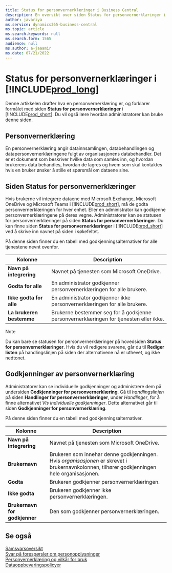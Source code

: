 ```yaml
---
title: Status for personvernerklæringer i Business Central
description: En oversikt over siden Status for personvernerklæringer i Business Central
author: javariya
ms.service: dynamics365-business-central
ms.topic: article
ms.search.keywords: null
ms.search.form: 1565
audience: null
ms.author: a-jaaamir
ms.date: 07/21/2022
---
```


# <a name="privacy-notices-status-in-includeprodlongincludesprodlongmd" />Status for personvernerklæringer i [!INCLUDE[prod_long](includes/prod_long.md)]

Denne artikkelen drøfter hva en personvernerklæring er, og forklarer formålet med siden **Status for personvernerklæringer** i [!INCLUDE[prod_short](includes/prod_short.md)]. Du vil også lære hvordan administratorer kan bruke denne siden.

## <a name="privacy-notice" />Personvernerklæring

En personvernerklæring angir datainnsamlingen, databehandlingen og datapersonvernerklæringene fulgt av organisasjonens databehandler. Det er et dokument som beskriver hvilke data som samles inn, og hvordan brukerens data behandles, hvordan de lagres og hvem som skal kontaktes hvis en bruker ønsker å stille et spørsmål om dataene sine. 

## <a name="privacy-notices-status-page" />Siden Status for personvernerklæringer

Hvis brukerne vil integrere dataene med Microsoft Exchange, Microsoft OneDrive og Microsoft Teams i [!INCLUDE[prod_short](includes/prod_short.md)], må de godta personvernerklæringen for hver enhet. Eller en administrator kan godkjenne personvernerklæringene på deres vegne. Administratorer kan se statusen for personvernerklæringer på siden **Status for personvernerklæringer**. Du kan finne siden **Status for personvernerklæringer** i [!INCLUDE[prod_short](includes/prod_short.md)] ved å skrive inn navnet på siden i søkefeltet.  

På denne siden finner du en tabell med godkjenningsalternativer for alle tjenestene nevnt ovenfor. 

| Kolonne | Description |
| ----------- | ----------- | 
| **Navn på integrering** | Navnet på tjenesten som Microsoft OneDrive. |
| **Godta for alle** | En administrator godkjenner personvernerklæringen for alle brukere. |
| **Ikke godta for alle** | En administrator godkjenner ikke personvernerklæringen for alle brukere. |
| **La brukeren bestemme** | Brukerne bestemmer seg for å godkjenne personvernerklæringen for tjenesten eller ikke. |

> [!NOTE]
> Du kan bare se statusen for personvernerklæringer på hovedsiden **Status for personvernerklæringer**. Hvis du vil redigere svarene, går du til **Rediger listen** på handlingslinjen på siden der alternativene nå er uthevet, og ikke nedtonet.

## <a name="privacy-notice-approvals" />Godkjenninger av personvernerklæring

Administratorer kan se individuelle godkjenninger og administrere dem på undersiden **Godkjenninger for personvernerklæring**. Gå til *handlingslinjen* på siden **Handlinger for personvernerklæringer**, under *Handlinger*, for å finne alternativet *Vis individuelle godkjenninger*. Dette alternativet går til siden **Godkjenninger for personvernerklæring**.<br>

På denne siden finner du en tabell med godkjenningsalternativer. 

| Kolonne | Description |
| ----------- | ----------- | 
| **Navn på integrering** | Navnet på tjenesten som Microsoft OneDrive. |
| **Brukernavn** | Brukeren som innehar denne godkjenningen. Hvis *organisasjonen* er skrevet i brukernavnkolonnen, tilhører godkjenningen hele organisasjonen. 
| **Godta** | Brukeren godkjenner personvernerklæringen. |
| **Ikke godta** | Brukeren godkjenner ikke personvernerklæringen. |
| **Brukernavn for godkjenner** | Den som godkjenner personvernerklæringen. |

## <a name="see-also" />Se også

[Samsvarsoversikt  ](/dynamics365/business-central/compliance/compliance-overview)  
[Svar på forespørsler om personopplysninger  ](/dynamics365/business-central/admin-responding-to-requests-about-personal-data)  
[Personvernerklæring og vilkår for bruk ](/dynamics365/business-central/dev-itpro/developer/readiness/readiness-checklist-i-privacypolicy-termsofuse)  
[Dataoppbevaringspolicyer](/dynamics365-release-plan/2020wave2/smb/dynamics365-business-central/define-retention-policies) 
